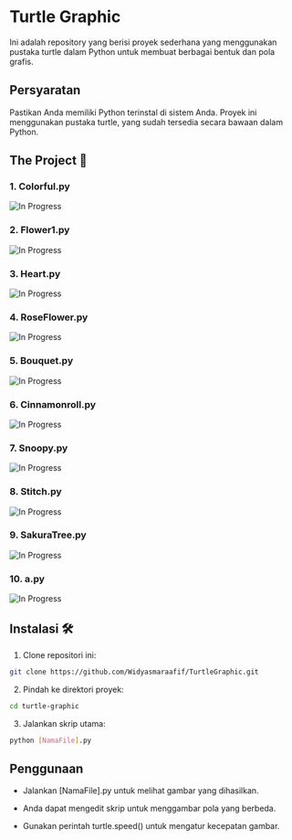 # Turtle Graphic
Ini adalah repository yang berisi proyek sederhana yang menggunakan pustaka turtle dalam Python untuk membuat berbagai bentuk dan pola grafis.

## Persyaratan

Pastikan Anda memiliki Python terinstal di sistem Anda. Proyek ini menggunakan pustaka turtle, yang sudah tersedia secara bawaan dalam Python.

## The Project 📸

### 1. Colorful.py
![In Progress](Assets/Colorful.png)
### 2. Flower1.py
![In Progress](Assets/Flower1.png)
### 3. Heart.py
![In Progress](Assets/Heart.png)
### 4. RoseFlower.py
![In Progress](Assets/RoseFlower.png)
### 5. Bouquet.py
![In Progress](Assets/Bouquet.png)
### 6. Cinnamonroll.py
![In Progress](Assets/Cinnamonroll.png)
### 7. Snoopy.py
![In Progress](Assets/Snoopy.png)
### 8. Stitch.py
![In Progress](Assets/Stitch.png)
### 9. SakuraTree.py
![In Progress](Assets/SakuraTree.png)
### 10. a.py
![In Progress](Assets/a.png)

## Instalasi 🛠

1. Clone repositori ini:
```sh
git clone https://github.com/Widyasmaraafif/TurtleGraphic.git
```
2. Pindah ke direktori proyek:
```sh
cd turtle-graphic
```
3. Jalankan skrip utama:
```sh
python [NamaFile].py
```
## Penggunaan

- Jalankan [NamaFile].py untuk melihat gambar yang dihasilkan.

- Anda dapat mengedit skrip untuk menggambar pola yang berbeda.

- Gunakan perintah turtle.speed() untuk mengatur kecepatan gambar.
